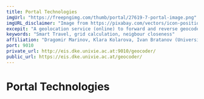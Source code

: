 ```yaml
--- 
title: Portal Technologies
imgUrl: "https://freepngimg.com/thumb/portal/27619-7-portal-image.png"
imgURL_disclaimer: "Image from https://pixabay.com/vectors/icon-position-map-geolocation-4399704/, Free for commercial use, No attribution required."
excepit: "A geolocation service (online) to forward and reverse geocode location information as a proof-of-concept. Additional, a microservice that location codes based on grid and calculate closeness using a kd-tree algorithm."
keywords: "Smart Travel, grid calculation, neigbour closeness"
affiliation: "Dragomir Marinov, Klara Kolarova, Ivan Bratanov (University of Vienna)"
port: 9010
private_url: http://eis.dke.univie.ac.at:9010/geocoder/
public_url: https://eis.dke.univie.ac.at/geocoder/
---
```


# Portal Technologies
